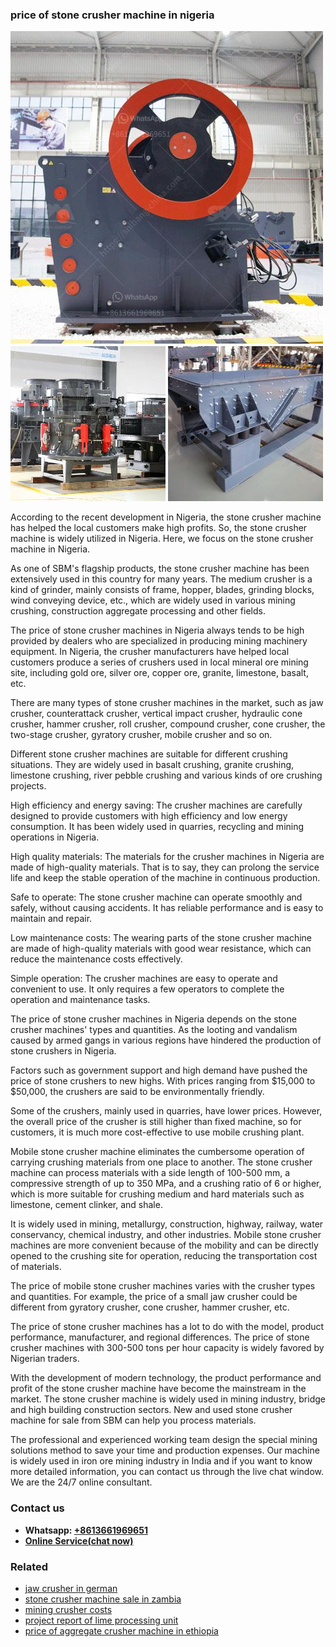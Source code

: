 <h3>price of stone crusher machine in nigeria</h3><img src='1704856891.jpg' alt=''><p>According to the recent development in Nigeria, the stone crusher machine has helped the local customers make high profits. So, the stone crusher machine is widely utilized in Nigeria. Here, we focus on the stone crusher machine in Nigeria.</p><p>As one of SBM's flagship products, the stone crusher machine has been extensively used in this country for many years. The medium crusher is a kind of grinder, mainly consists of frame, hopper, blades, grinding blocks, wind conveying device, etc., which are widely used in various mining crushing, construction aggregate processing and other fields.</p><p>The price of stone crusher machines in Nigeria always tends to be high provided by dealers who are specialized in producing mining machinery equipment. In Nigeria, the crusher manufacturers have helped local customers produce a series of crushers used in local mineral ore mining site, including gold ore, silver ore, copper ore, granite, limestone, basalt, etc.</p><p>There are many types of stone crusher machines in the market, such as jaw crusher, counterattack crusher, vertical impact crusher, hydraulic cone crusher, hammer crusher, roll crusher, compound crusher, cone crusher, the two-stage crusher, gyratory crusher, mobile crusher and so on.</p><p>Different stone crusher machines are suitable for different crushing situations. They are widely used in basalt crushing, granite crushing, limestone crushing, river pebble crushing and various kinds of ore crushing projects.</p><p>High efficiency and energy saving: The crusher machines are carefully designed to provide customers with high efficiency and low energy consumption. It has been widely used in quarries, recycling and mining operations in Nigeria.</p><p>High quality materials: The materials for the crusher machines in Nigeria are made of high-quality materials. That is to say, they can prolong the service life and keep the stable operation of the machine in continuous production.</p><p>Safe to operate: The stone crusher machine can operate smoothly and safely, without causing accidents. It has reliable performance and is easy to maintain and repair.</p><p>Low maintenance costs: The wearing parts of the stone crusher machine are made of high-quality materials with good wear resistance, which can reduce the maintenance costs effectively.</p><p>Simple operation: The crusher machines are easy to operate and convenient to use. It only requires a few operators to complete the operation and maintenance tasks.</p><p>The price of stone crusher machines in Nigeria depends on the stone crusher machines' types and quantities. As the looting and vandalism caused by armed gangs in various regions have hindered the production of stone crushers in Nigeria.</p><p>Factors such as government support and high demand have pushed the price of stone crushers to new highs. With prices ranging from $15,000 to $50,000, the crushers are said to be environmentally friendly.</p><p>Some of the crushers, mainly used in quarries, have lower prices. However, the overall price of the crusher is still higher than fixed machine, so for customers, it is much more cost-effective to use mobile crushing plant.</p><p>Mobile stone crusher machine eliminates the cumbersome operation of carrying crushing materials from one place to another. The stone crusher machine can process materials with a side length of 100-500 mm, a compressive strength of up to 350 MPa, and a crushing ratio of 6 or higher, which is more suitable for crushing medium and hard materials such as limestone, cement clinker, and shale.</p><p>It is widely used in mining, metallurgy, construction, highway, railway, water conservancy, chemical industry, and other industries. Mobile stone crusher machines are more convenient because of the mobility and can be directly opened to the crushing site for operation, reducing the transportation cost of materials.</p><p>The price of mobile stone crusher machines varies with the crusher types and quantities. For example, the price of a small jaw crusher could be different from gyratory crusher, cone crusher, hammer crusher, etc.</p><p>The price of stone crusher machines has a lot to do with the model, product performance, manufacturer, and regional differences. The price of stone crusher machines with 300-500 tons per hour capacity is widely favored by Nigerian traders.</p><p>With the development of modern technology, the product performance and profit of the stone crusher machine have become the mainstream in the market. The stone crusher machine is widely used in mining industry, bridge and high building construction sectors. New and used stone crusher machine for sale from SBM can help you process materials.</p><p>The professional and experienced working team design the special mining solutions method to save your time and production expenses. Our machine is widely used in iron ore mining industry in India and if you want to know more detailed information, you can contact us through the live chat window. We are the 24/7 online consultant.</p><h3>Contact us</h3><ul><li><strong>Whatsapp:&nbsp;<a href="https://wa.me/8613661969651">+8613661969651</a></strong></li><li><a href="https://swt.shibang-china.com/?git&amp;zhl&amp;price of stone crusher machine in nigeria"><strong>Online Service(chat now)</strong></a></li></ul><h3>Related</h3><ul><li><a href='jaw crusher in german.md'>jaw crusher in german</a></li><li><a href='stone crusher machine sale in zambia.md'>stone crusher machine sale in zambia</a></li><li><a href='mining crusher costs.md'>mining crusher costs</a></li><li><a href='project report of lime processing unit.md'>project report of lime processing unit</a></li><li><a href='price of aggregate crusher machine in ethiopia.md'>price of aggregate crusher machine in ethiopia</a></li></ul>